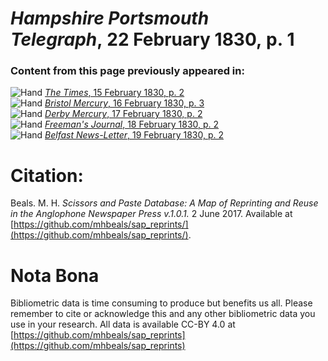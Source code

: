# *Hampshire Portsmouth Telegraph*, 22 February 1830, p. 1  
  
### Content from this page previously appeared in:  
![Hand](http://scissorsandpaste.net/wp-content/uploads/2017/06/smallhandpointer.png) [*The Times*, 15 February 1830, p. 2](https://mhbeals.github.io/sap_html/The-Times/The-Times-15-February-1830-p-2)  
![Hand](http://scissorsandpaste.net/wp-content/uploads/2017/06/smallhandpointer.png) [*Bristol Mercury*, 16 February 1830, p. 3](https://mhbeals.github.io/sap_html/Bristol-Mercury/Bristol-Mercury-16-February-1830-p-3)  
![Hand](http://scissorsandpaste.net/wp-content/uploads/2017/06/smallhandpointer.png) [*Derby Mercury*, 17 February 1830, p. 2](https://mhbeals.github.io/sap_html/Derby-Mercury/Derby-Mercury-17-February-1830-p-2)  
![Hand](http://scissorsandpaste.net/wp-content/uploads/2017/06/smallhandpointer.png) [*Freeman's Journal*, 18 February 1830, p. 2](https://mhbeals.github.io/sap_html/Freeman's-Journal/Freeman's-Journal-18-February-1830-p-2)  
![Hand](http://scissorsandpaste.net/wp-content/uploads/2017/06/smallhandpointer.png) [*Belfast News-Letter*, 19 February 1830, p. 2](https://mhbeals.github.io/sap_html/Belfast-News-Letter/Belfast-News-Letter-19-February-1830-p-2)  


# Citation: 

Beals. M. H. *Scissors and Paste Database: A Map of Reprinting and Reuse in the Anglophone Newspaper Press v.1.0.1.* 2 June 2017. Available at [https://github.com/mhbeals/sap_reprints/](https://github.com/mhbeals/sap_reprints/). 

# Nota Bona

Bibliometric data is time consuming to produce but benefits us all. Please remember to cite or acknowledge this and any other bibliometric data you use in your research. All data is available CC-BY 4.0 at [https://github.com/mhbeals/sap_reprints](https://github.com/mhbeals/sap_reprints)